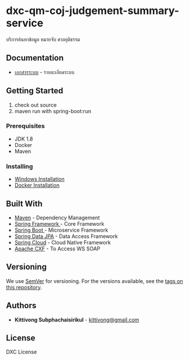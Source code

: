 # dxc-qm-coj-judgement-summary-service

บริการค้นหาข้อมูล หมายจับ ศาลยุติธรรม


## Documentation

* [เอกสารระบบ](https://gitlab.clearskysolutions.co.th/dxc/qm/dxc-qm-coj-judgement-summary-service/-/wikis/home) - รายละเอียดระบบ

## Getting Started

1. check out source
2. maven run with spring-boot:run

### Prerequisites

- JDK 1.8
- Docker 
- Maven

### Installing

- [Windows Installation](doc/deploy/windows-install.md)
- [Docker Installation](doc/deploy/docker-install.md)

## Built With

* [Maven](https://maven.apache.org/) - Dependency Management
* [Spring Framework ](https://spring.io/projects/spring-framework) - Core Framework
* [Spring Boot ](https://spring.io/projects/spring-boot) - Microservice Framework
* [Spring Data JPA](https://spring.io/projects/spring-data-jpa) - Data Access Framework
* [Spring Cloud](https://spring.io/projects/spring-cloud) - Cloud Native Framework
* [Apache CXF](http://cxf.apache.org/) - To Access WS SOAP

## Versioning

We use [SemVer](http://semver.org/) for versioning. For the versions available, see the [tags on this repository](https://github.com/your/project/tags). 

## Authors

* **Kittivong Subphachaisirikul** - kittivong@gmail.com

## License

DXC License
